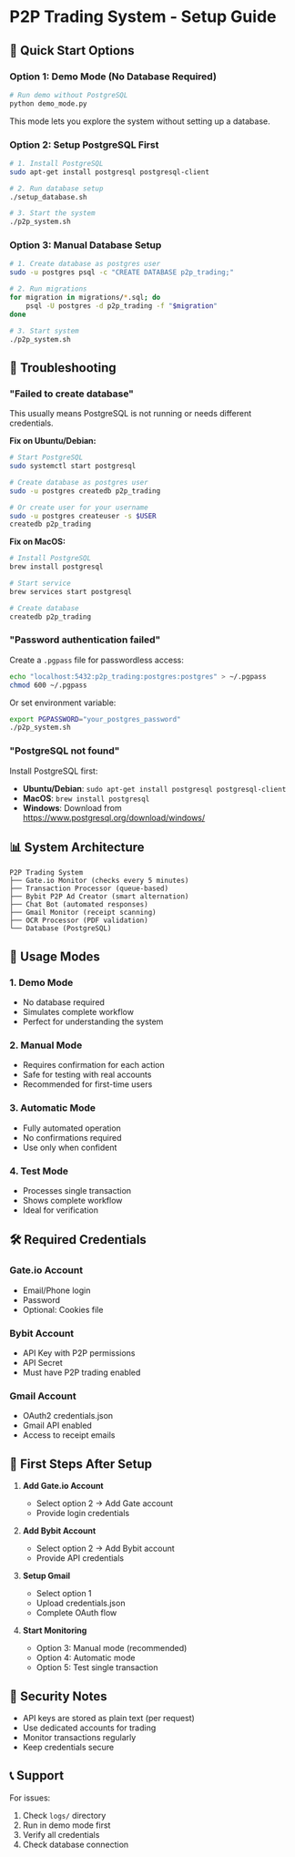 # P2P Trading System - Setup Guide

## 🚀 Quick Start Options

### Option 1: Demo Mode (No Database Required)
```bash
# Run demo without PostgreSQL
python demo_mode.py
```
This mode lets you explore the system without setting up a database.

### Option 2: Setup PostgreSQL First
```bash
# 1. Install PostgreSQL
sudo apt-get install postgresql postgresql-client

# 2. Run database setup
./setup_database.sh

# 3. Start the system
./p2p_system.sh
```

### Option 3: Manual Database Setup
```bash
# 1. Create database as postgres user
sudo -u postgres psql -c "CREATE DATABASE p2p_trading;"

# 2. Run migrations
for migration in migrations/*.sql; do
    psql -U postgres -d p2p_trading -f "$migration"
done

# 3. Start system
./p2p_system.sh
```

## 🔧 Troubleshooting

### "Failed to create database"
This usually means PostgreSQL is not running or needs different credentials.

**Fix on Ubuntu/Debian:**
```bash
# Start PostgreSQL
sudo systemctl start postgresql

# Create database as postgres user
sudo -u postgres createdb p2p_trading

# Or create user for your username
sudo -u postgres createuser -s $USER
createdb p2p_trading
```

**Fix on MacOS:**
```bash
# Install PostgreSQL
brew install postgresql

# Start service
brew services start postgresql

# Create database
createdb p2p_trading
```

### "Password authentication failed"
Create a `.pgpass` file for passwordless access:
```bash
echo "localhost:5432:p2p_trading:postgres:postgres" > ~/.pgpass
chmod 600 ~/.pgpass
```

Or set environment variable:
```bash
export PGPASSWORD="your_postgres_password"
./p2p_system.sh
```

### "PostgreSQL not found"
Install PostgreSQL first:
- **Ubuntu/Debian**: `sudo apt-get install postgresql postgresql-client`
- **MacOS**: `brew install postgresql`
- **Windows**: Download from https://www.postgresql.org/download/windows/

## 📊 System Architecture

```
P2P Trading System
├── Gate.io Monitor (checks every 5 minutes)
├── Transaction Processor (queue-based)
├── Bybit P2P Ad Creator (smart alternation)
├── Chat Bot (automated responses)
├── Gmail Monitor (receipt scanning)
├── OCR Processor (PDF validation)
└── Database (PostgreSQL)
```

## 🎯 Usage Modes

### 1. Demo Mode
- No database required
- Simulates complete workflow
- Perfect for understanding the system

### 2. Manual Mode
- Requires confirmation for each action
- Safe for testing with real accounts
- Recommended for first-time users

### 3. Automatic Mode
- Fully automated operation
- No confirmations required
- Use only when confident

### 4. Test Mode
- Processes single transaction
- Shows complete workflow
- Ideal for verification

## 🛠️ Required Credentials

### Gate.io Account
- Email/Phone login
- Password
- Optional: Cookies file

### Bybit Account
- API Key with P2P permissions
- API Secret
- Must have P2P trading enabled

### Gmail Account
- OAuth2 credentials.json
- Gmail API enabled
- Access to receipt emails

## 📝 First Steps After Setup

1. **Add Gate.io Account**
   - Select option 2 → Add Gate account
   - Provide login credentials

2. **Add Bybit Account**
   - Select option 2 → Add Bybit account
   - Provide API credentials

3. **Setup Gmail**
   - Select option 1
   - Upload credentials.json
   - Complete OAuth flow

4. **Start Monitoring**
   - Option 3: Manual mode (recommended)
   - Option 4: Automatic mode
   - Option 5: Test single transaction

## 🔐 Security Notes

- API keys are stored as plain text (per request)
- Use dedicated accounts for trading
- Monitor transactions regularly
- Keep credentials secure

## 📞 Support

For issues:
1. Check `logs/` directory
2. Run in demo mode first
3. Verify all credentials
4. Check database connection